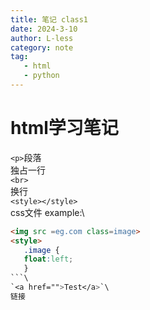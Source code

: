 ```yaml
---
title: 笔记 class1
date: 2024-3-10
author: L-less
category: note
tag:
   - html
   - python
---
```

# html学习笔记
`<p>`段落\
独占一行\
`<br>`\
换行\
`<style></style>`\
css文件
example:\
```html
<img src =eg.com class=image>
<style>
   .image {
   float:left;
   }
```\
`<a href="">Test</a>`\
链接
